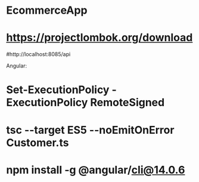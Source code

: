 # EcommerceApp

# https://projectlombok.org/download

#http://localhost:8085/api

Angular:

# Set-ExecutionPolicy -ExecutionPolicy RemoteSigned
# tsc --target ES5 --noEmitOnError Customer.ts

# npm install -g @angular/cli@14.0.6